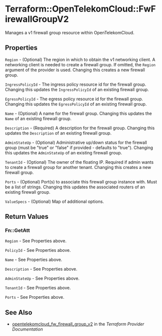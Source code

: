 # Terraform::OpenTelekomCloud::FwFirewallGroupV2

Manages a v1 firewall group resource within OpenTelekomCloud.

## Properties

`Region` - (Optional) The region in which to obtain the v1 networking client. A networking client is needed to create a firewall group. If omitted, the `Region` argument of the provider is used. Changing this creates a new firewall group.

`IngressPolicyId` - The ingress policy resource id for the firewall group. Changing this updates the `IngressPolicyId` of an existing firewall group.

`EgressPolicyId` - The egress policy resource id for the firewall group. Changing this updates the `EgressPolicyId` of an existing firewall group.

`Name` - (Optional) A name for the firewall group. Changing this updates the `Name` of an existing firewall group.

`Description` - (Required) A description for the firewall group. Changing this updates the `Description` of an existing firewall group.

`AdminStateUp` - (Optional) Administrative up/down status for the firewall group (must be "true" or "false" if provided - defaults to "true"). Changing this updates the `AdminStateUp` of an existing firewall group.

`TenantId` - (Optional) The owner of the floating IP. Required if admin wants to create a firewall group for another tenant. Changing this creates a new firewall group.

`Ports` - (Optional) Port(s) to associate this firewall group instance with. Must be a list of strings. Changing this updates the associated routers of an existing firewall group.

`ValueSpecs` - (Optional) Map of additional options.


## Return Values

### Fn::GetAtt

`Region` - See Properties above.

`PolicyId` - See Properties above.

`Name` - See Properties above.

`Description` - See Properties above.

`AdminStateUp` - See Properties above.

`TenantId` - See Properties above.

`Ports` - See Properties above.

## See Also

* [opentelekomcloud_fw_firewall_group_v2](https://www.terraform.io/docs/providers/opentelekomcloud/r/fw_firewall_group_v2.html) in the _Terraform Provider Documentation_